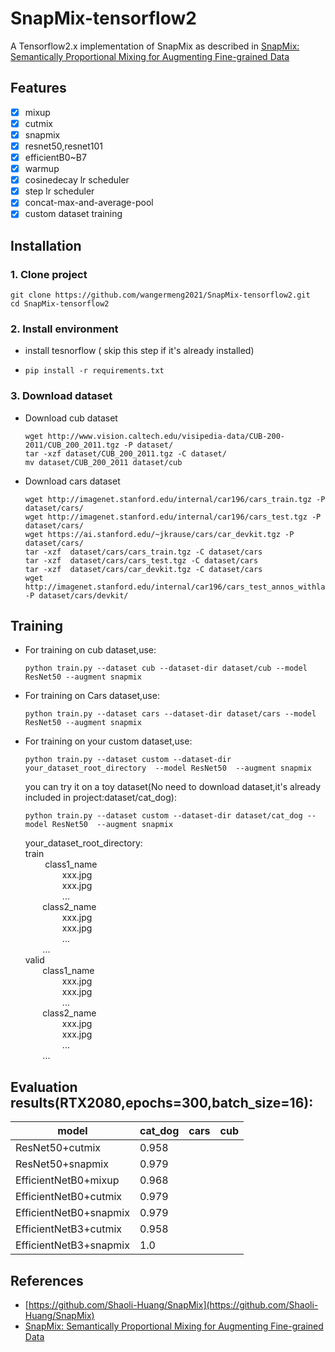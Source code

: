 
# SnapMix-tensorflow2
A Tensorflow2.x implementation of SnapMix as described in [SnapMix: Semantically Proportional Mixing for Augmenting Fine-grained Data](https://arxiv.org/abs/2012.04846)

## Features
- [x] mixup
- [x] cutmix
- [x] snapmix
- [x] resnet50,resnet101
- [x] efficientB0~B7
- [x] warmup
- [x] cosinedecay lr scheduler
- [x] step lr scheduler
- [x] concat-max-and-average-pool
- [x] custom dataset training

## Installation
###  1. Clone project
  ``` 
  git clone https://github.com/wangermeng2021/SnapMix-tensorflow2.git
  cd SnapMix-tensorflow2
  ```

###   2. Install environment
* install tesnorflow ( skip this step if it's already installed)
*     pip install -r requirements.txt

###   3. Download dataset
* Download cub dataset
  ```
  wget http://www.vision.caltech.edu/visipedia-data/CUB-200-2011/CUB_200_2011.tgz -P dataset/
  tar -xzf dataset/CUB_200_2011.tgz -C dataset/
  mv dataset/CUB_200_2011 dataset/cub
  ```
* Download cars dataset
  ```
  wget http://imagenet.stanford.edu/internal/car196/cars_train.tgz -P dataset/cars/
  wget http://imagenet.stanford.edu/internal/car196/cars_test.tgz -P dataset/cars/
  wget https://ai.stanford.edu/~jkrause/cars/car_devkit.tgz -P dataset/cars/
  tar -xzf  dataset/cars/cars_train.tgz -C dataset/cars
  tar -xzf  dataset/cars/cars_test.tgz -C dataset/cars
  tar -xzf  dataset/cars/car_devkit.tgz -C dataset/cars
  wget http://imagenet.stanford.edu/internal/car196/cars_test_annos_withlabels.mat -P dataset/cars/devkit/
  ```

## Training
* For training on cub dataset,use:
  ```
  python train.py --dataset cub --dataset-dir dataset/cub --model ResNet50 --augment snapmix
  ```
* For training on Cars dataset,use:
  ```
  python train.py --dataset cars --dataset-dir dataset/cars --model ResNet50 --augment snapmix
  ```
* For training on your custom dataset,use:
  ```
  python train.py --dataset custom --dataset-dir your_dataset_root_directory  --model ResNet50  --augment snapmix
  ```
  you can try it on a toy dataset(No need to download dataset,it's already included in project:dataset/cat_dog):
  ```
  python train.py --dataset custom --dataset-dir dataset/cat_dog --model ResNet50  --augment snapmix
  ```
  your_dataset_root_directory:  
  train  
 &nbsp; &nbsp; &nbsp; &nbsp; class1_name  
 &nbsp; &nbsp; &nbsp; &nbsp;&nbsp; &nbsp; &nbsp; &nbsp; xxx.jpg  
 &nbsp; &nbsp; &nbsp; &nbsp;&nbsp; &nbsp; &nbsp; &nbsp; xxx.jpg  
 &nbsp; &nbsp; &nbsp; &nbsp;&nbsp; &nbsp; &nbsp; &nbsp; ...  
 &nbsp; &nbsp; &nbsp; &nbsp;class2_name  
 &nbsp; &nbsp; &nbsp; &nbsp; &nbsp; &nbsp; &nbsp; &nbsp;xxx.jpg  
 &nbsp; &nbsp; &nbsp; &nbsp; &nbsp; &nbsp; &nbsp; &nbsp;xxx.jpg  
 &nbsp; &nbsp; &nbsp; &nbsp; &nbsp; &nbsp; &nbsp; &nbsp;...  
 &nbsp; &nbsp;&nbsp; &nbsp; ...  
  valid  
  &nbsp; &nbsp;  &nbsp; &nbsp;class1_name  
  &nbsp; &nbsp; &nbsp; &nbsp;&nbsp; &nbsp; &nbsp; &nbsp; xxx.jpg  
  &nbsp; &nbsp; &nbsp; &nbsp; &nbsp; &nbsp; &nbsp; &nbsp;xxx.jpg  
  &nbsp; &nbsp; &nbsp; &nbsp; &nbsp; &nbsp; &nbsp; &nbsp;...  
  &nbsp; &nbsp; &nbsp; &nbsp;class2_name  
  &nbsp; &nbsp; &nbsp; &nbsp; &nbsp; &nbsp; &nbsp; &nbsp;xxx.jpg  
  &nbsp; &nbsp; &nbsp; &nbsp;&nbsp; &nbsp; &nbsp; &nbsp; xxx.jpg  
  &nbsp; &nbsp; &nbsp; &nbsp; &nbsp; &nbsp; &nbsp; &nbsp;...  
  &nbsp; &nbsp; &nbsp; &nbsp;...  
## Evaluation results(RTX2080,epochs=300,batch_size=16):

| model                  |  cat_dog  | cars | cub  |
|------------------------|-----------|------|------|
| ResNet50+cutmix        |  0.958    |      |      |
| ResNet50+snapmix       |  0.979    |      |      |
| EfficientNetB0+mixup   |  0.968    |      |      |
| EfficientNetB0+cutmix  |  0.979    |      |      |
| EfficientNetB0+snapmix |  0.979    |      |      |
| EfficientNetB3+cutmix  |  0.958    |      |      |
| EfficientNetB3+snapmix |  1.0      |      |      |

## References
* [https://github.com/Shaoli-Huang/SnapMix](https://github.com/Shaoli-Huang/SnapMix)
* [SnapMix: Semantically Proportional Mixing for Augmenting Fine-grained Data](https://arxiv.org/abs/2012.04846)

